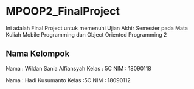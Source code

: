 # MPOOP2_FinalProject
Ini adalah Final Project untuk memenuhi Ujian Akhir Semester pada Mata Kuliah Mobile Programming dan Object Oriented Programming 2

## Nama Kelompok
Nama : Wildan Sania Alfiansyah
Kelas : 5C
NIM : 18090118

Nama : Hadi Kusumanto
Kelas :5C
NIM : 18090112
